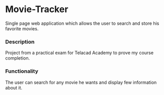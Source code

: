 # Movie-Tracker

Single page web application which allows the user to search and store his favorite movies.

### Description

Project from a practical exam for Telacad Academy to prove my course completion.

### Functionality
The user can search for any movie he wants and display few information about it.
